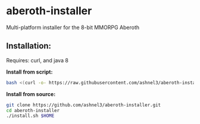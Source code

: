# aberoth-installer
Multi-platform installer for the 8-bit MMORPG Aberoth

## Installation:
Requires: curl, and java 8

**Install from script:**
```bash
bash <(curl -o- https://raw.githubusercontent.com/ashnel3/aberoth-installer/main/install.sh)
```

**Install from source:**
```bash
git clone https://github.com/ashnel3/aberoth-installer.git
cd aberoth-installer
./install.sh $HOME
```
